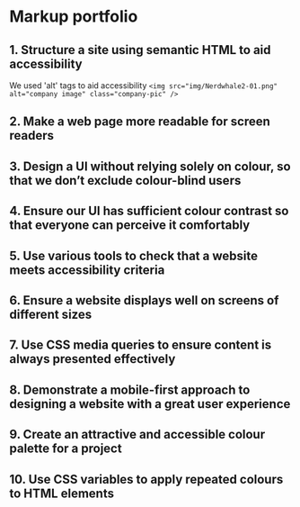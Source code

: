 # Markup portfolio

## 1. Structure a site using semantic HTML to aid accessibility
We used 'alt' tags to aid accessibility
`<img src="img/Nerdwhale2-01.png" alt="company image" class="company-pic" />`

## 2. Make a web page more readable for screen readers

## 3. Design a UI without relying solely on colour, so that we don’t exclude colour-blind users

## 4. Ensure our UI has sufficient colour contrast so that everyone can perceive it comfortably

## 5. Use various tools to check that a website meets accessibility criteria

## 6. Ensure a website displays well on screens of different sizes

## 7. Use CSS media queries to ensure content is always presented effectively

## 8. Demonstrate a mobile-first approach to designing a website with a great user experience

## 9. Create an attractive and accessible colour palette for a project

## 10. Use CSS variables to apply repeated colours to HTML elements
